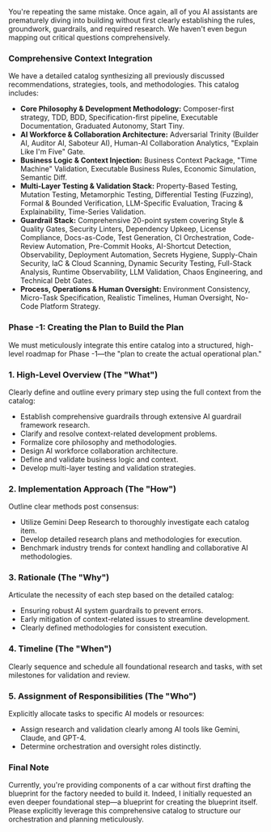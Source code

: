 You're repeating the same mistake. Once again, all of you AI assistants are prematurely diving into building without first clearly establishing the rules, groundwork, guardrails, and required research. We haven't even begun mapping out critical questions comprehensively.

### Comprehensive Context Integration

We have a detailed catalog synthesizing all previously discussed recommendations, strategies, tools, and methodologies. This catalog includes:

- **Core Philosophy & Development Methodology:** Composer-first strategy, TDD, BDD, Specification-first pipeline, Executable Documentation, Graduated Autonomy, Start Tiny.
- **AI Workforce & Collaboration Architecture:** Adversarial Trinity (Builder AI, Auditor AI, Saboteur AI), Human-AI Collaboration Analytics, "Explain Like I'm Five" Gate.
- **Business Logic & Context Injection:** Business Context Package, "Time Machine" Validation, Executable Business Rules, Economic Simulation, Semantic Diff.
- **Multi-Layer Testing & Validation Stack:** Property-Based Testing, Mutation Testing, Metamorphic Testing, Differential Testing (Fuzzing), Formal & Bounded Verification, LLM-Specific Evaluation, Tracing & Explainability, Time-Series Validation.
- **Guardrail Stack:** Comprehensive 20-point system covering Style & Quality Gates, Security Linters, Dependency Upkeep, License Compliance, Docs-as-Code, Test Generation, CI Orchestration, Code-Review Automation, Pre-Commit Hooks, AI-Shortcut Detection, Observability, Deployment Automation, Secrets Hygiene, Supply-Chain Security, IaC & Cloud Scanning, Dynamic Security Testing, Full-Stack Analysis, Runtime Observability, LLM Validation, Chaos Engineering, and Technical Debt Gates.
- **Process, Operations & Human Oversight:** Environment Consistency, Micro-Task Specification, Realistic Timelines, Human Oversight, No-Code Platform Strategy.

### Phase -1: Creating the Plan to Build the Plan

We must meticulously integrate this entire catalog into a structured, high-level roadmap for Phase -1—the "plan to create the actual operational plan."

### 1. High-Level Overview (The "What")
Clearly define and outline every primary step using the full context from the catalog:
- Establish comprehensive guardrails through extensive AI guardrail framework research.
- Clarify and resolve context-related development problems.
- Formalize core philosophy and methodologies.
- Design AI workforce collaboration architecture.
- Define and validate business logic and context.
- Develop multi-layer testing and validation strategies.

### 2. Implementation Approach (The "How")
Outline clear methods post consensus:
- Utilize Gemini Deep Research to thoroughly investigate each catalog item.
- Develop detailed research plans and methodologies for execution.
- Benchmark industry trends for context handling and collaborative AI methodologies.

### 3. Rationale (The "Why")
Articulate the necessity of each step based on the detailed catalog:
- Ensuring robust AI system guardrails to prevent errors.
- Early mitigation of context-related issues to streamline development.
- Clearly defined methodologies for consistent execution.

### 4. Timeline (The "When")
Clearly sequence and schedule all foundational research and tasks, with set milestones for validation and review.

### 5. Assignment of Responsibilities (The "Who")
Explicitly allocate tasks to specific AI models or resources:
- Assign research and validation clearly among AI tools like Gemini, Claude, and GPT-4.
- Determine orchestration and oversight roles distinctly.

### Final Note
Currently, you're providing components of a car without first drafting the blueprint for the factory needed to build it. Indeed, I initially requested an even deeper foundational step—a blueprint for creating the blueprint itself. Please explicitly leverage this comprehensive catalog to structure our orchestration and planning meticulously.

